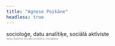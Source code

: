 ```yaml
---
title: "Agnese Poikāne"
headless: true
---
```


socioloģe, datu analītiķe, sociālā aktīviste
</br>
<span style="color: grey; font-size:0.5em;">datos balstīta sociālo problēmu risināšana</span>

